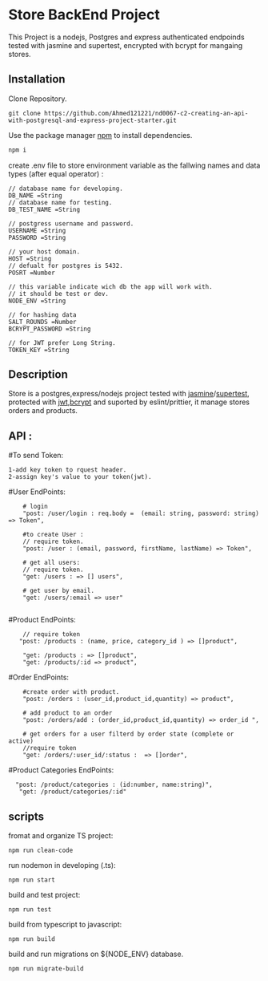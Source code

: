 # Store BackEnd Project

This Project is a nodejs, Postgres and express authenticated endpoinds tested with jasmine and supertest, encrypted with bcrypt for mangaing stores.

## Installation

Clone Repository.

```
git clone https://github.com/Ahmed121221/nd0067-c2-creating-an-api-with-postgresql-and-express-project-starter.git
```

Use the package manager [npm](https://www.npmjs.com) to install dependencies.

```bash
npm i
```

create .env file to store environment variable
as the fallwing names and data types (after equal operator) :

```
// database name for developing.
DB_NAME =String
// database name for testing.
DB_TEST_NAME =String

// postgress username and password.
USERNAME =String
PASSWORD =String

// your host domain.
HOST =String
// defualt for postgres is 5432.
POSRT =Number

// this variable indicate wich db the app will work with.
// it should be test or dev.
NODE_ENV =String

// for hashing data
SALT_ROUNDS =Number
BCRYPT_PASSWORD =String

// for JWT prefer Long String.
TOKEN_KEY =String
```

## Description

Store is a postgres,express/nodejs project tested with [jasmine](https://www.npmjs.com/package/jasmine)/[supertest](https://www.npmjs.com/package/supertest), protected with [jwt](https://www.npmjs.com/package/jsonwebtoken),[bcrypt](https://www.npmjs.com/package/bcrypt) and suported by eslint/prittier, it manage stores orders and products.

## API :

#To send Token:

```
1-add key token to rquest header.
2-assign key's value to your token(jwt).
```

#User EndPoints:

```
    # login
    "post: /user/login : req.body =  (email: string, password: string) => Token",

    #to create User :
    // require token.
	"post: /user : (email, password, firstName, lastName) => Token",

    # get all users:
    // require token.
	"get: /users : => [] users",

    # get user by email.
	"get: /users/:email => user"


```

#Product EndPoints:

```
    // require token
   "post: /products : (name, price, category_id ) => []product",

	"get: /products : => []product",
	"get: /products/:id => product",

```

#Order EndPoints:

```
    #create order with product.
    "post: /orders : (user_id,product_id,quantity) => product",

    # add product to an order
	"post: /orders/add : (order_id,product_id,quantity) => order_id ",

    # get orders for a user filterd by order state (complete or active)
    //require token
	"get: /orders/:user_id/:status :  => []order",
```

#Product Categories EndPoints:

```
  "post: /product/categories : (id:number, name:string)",
   "get: /product/categories/:id"
```

## scripts

fromat and organize TS project:

```
npm run clean-code
```

run nodemon in developing (.ts):

```
npm run start
```

build and test project:

```
npm run test
```

build from typescript to javascript:

```
npm run build
```

build and run migrations on ${NODE_ENV} database.

```
npm run migrate-build
```
